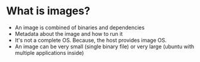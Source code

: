 # What is images?

- An image is combined of binaries and dependencies
- Metadata about the image and how to run it
- It's not a complete OS. Because, the host provides image OS.
- An image can be very small (single binary file) or very large (ubuntu with multiple applications inside)
